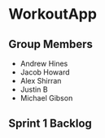 # WorkoutApp
## Group Members
* Andrew Hines
* Jacob Howard
* Alex Shirran
* Justin B
* Michael Gibson

## Sprint 1 Backlog





